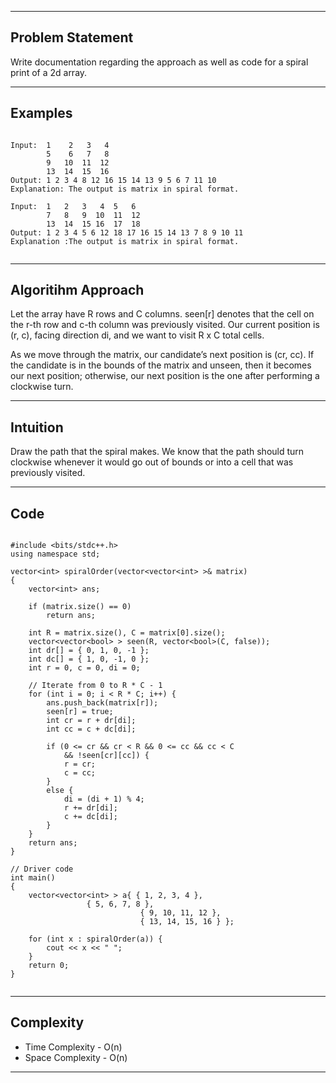 <hr>

## Problem Statement

Write documentation regarding the approach as well as code for a spiral print of a 2d array.

<hr>

## Examples

```

Input:  1    2   3   4
        5    6   7   8
        9   10  11  12
        13  14  15  16
Output: 1 2 3 4 8 12 16 15 14 13 9 5 6 7 11 10 
Explanation: The output is matrix in spiral format. 

Input:  1   2   3   4  5   6
        7   8   9  10  11  12
        13  14  15 16  17  18
Output: 1 2 3 4 5 6 12 18 17 16 15 14 13 7 8 9 10 11
Explanation :The output is matrix in spiral format.


```

<hr>

## Algoritihm Approach

Let the array have R rows and C columns. seen[r] denotes that the cell on the r-th row and c-th column was previously visited. Our current position is (r, c), facing direction di, and we want to visit R x C total cells.

As we move through the matrix, our candidate’s next position is (cr, cc). If the candidate is in the bounds of the matrix and unseen, then it becomes our next position; otherwise, our next position is the one after performing a clockwise turn.

<hr>

## Intuition


Draw the path that the spiral makes. We know that the path should turn clockwise whenever it would go out of bounds or into a cell that was previously visited.

<hr>

## Code

```

#include <bits/stdc++.h>
using namespace std;

vector<int> spiralOrder(vector<vector<int> >& matrix)
{
	vector<int> ans;

	if (matrix.size() == 0)
		return ans;

	int R = matrix.size(), C = matrix[0].size();
	vector<vector<bool> > seen(R, vector<bool>(C, false));
	int dr[] = { 0, 1, 0, -1 };
	int dc[] = { 1, 0, -1, 0 };
	int r = 0, c = 0, di = 0;

	// Iterate from 0 to R * C - 1
	for (int i = 0; i < R * C; i++) {
		ans.push_back(matrix[r]);
		seen[r] = true;
		int cr = r + dr[di];
		int cc = c + dc[di];

		if (0 <= cr && cr < R && 0 <= cc && cc < C
			&& !seen[cr][cc]) {
			r = cr;
			c = cc;
		}
		else {
			di = (di + 1) % 4;
			r += dr[di];
			c += dc[di];
		}
	}
	return ans;
}

// Driver code
int main()
{
	vector<vector<int> > a{ { 1, 2, 3, 4 },
	             { 5, 6, 7, 8 },
							 { 9, 10, 11, 12 },
							 { 13, 14, 15, 16 } };

	for (int x : spiralOrder(a)) {
		cout << x << " ";
	}
	return 0;
}


```

<hr>

## Complexity

<ul>
  <li>Time Complexity - O(n)</li>
  <li>Space Complexity - O(n)</li>
  </ul>
  
  <hr>
